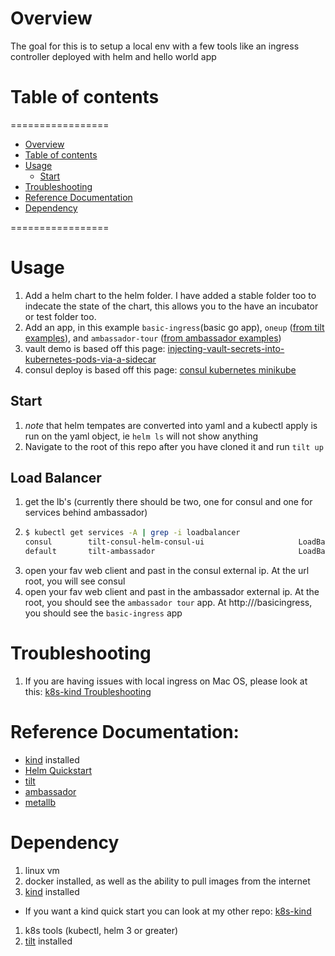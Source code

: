 # Overview

The goal for this is to setup a local env with a few tools like an ingress controller deployed with helm and hello world app

# Table of contents
=================
<!--ts-->
   * [Overview](#Overview)
   * [Table of contents](#table-of-contents)
   * [Usage](#usage)
      * [Start](#Start)
   * [Troubleshooting](#Troubleshooting)
   * [Reference Documentation](#Reference-Documentation)
   * [Dependency](#dependency)
<!--te-->
=================

# Usage

1. Add a helm chart to the helm folder. I have added a stable folder too to indecate the state of the chart, this allows you to the have an incubator or test folder too.
1. Add an app, in this example `basic-ingress`(basic go app), `oneup` ([from tilt examples](https://github.com/windmilleng/tilt/tree/master/integration/oneup)), and `ambassador-tour` ([from ambassador examples](https://www.getambassador.io/user-guide/getting-started/))
1. vault demo is based off this page: [injecting-vault-secrets-into-kubernetes-pods-via-a-sidecar](https://www.hashicorp.com/blog/injecting-vault-secrets-into-kubernetes-pods-via-a-sidecar/)
1. consul deploy is based off this page: [consul kubernetes minikube](https://learn.hashicorp.com/consul/kubernetes/minikube)

## Start

1. *note* that helm tempates are converted into yaml and a kubectl apply is run on the yaml object, ie `helm ls` will not show anything
1. Navigate to the root of this repo after you have cloned it and run `tilt up`

## Load Balancer

1. get the lb's (currently there should be two, one for consul and one for services behind ambassador)
1. ```bash 
   $ kubectl get services -A | grep -i loadbalancer
   consul        tilt-consul-helm-consul-ui                     LoadBalancer   10.104.97.99     172.17.255.1   80:31878/TCP                                                              35m
   default       tilt-ambassador                                LoadBalancer   10.98.106.110    172.17.255.2   80:31181/TCP,443:31665/TCP                                                35m
   ```
1. open your fav web client and past in the consul external ip. At the url root, you will see consul
1. open your fav web client and past in the ambassador external ip. At the root, you should see the `ambassador tour` app. At http://<ip>/basicingress, you should see the `basic-ingress` app

# Troubleshooting 

1. If you are having issues with local ingress on Mac OS, please look at this: [k8s-kind Troubleshooting](https://github.com/onzyone/k8s-kind#Troubleshooting)

# Reference Documentation:

* [kind](https://kind.sigs.k8s.io/) installed
* [Helm Quickstart](https://helm.sh/docs/intro/quickstart/)
* [tilt](https://docs.tilt.dev/)
* [ambassador](https://www.getambassador.io/docs/)
* [metallb](https://metallb.universe.tf/)

# Dependency

1. linux vm
1. docker installed, as well as the ability to pull images from the internet
1. [kind](https://kind.sigs.k8s.io/) installed
  * If you want a kind quick start you can look at my other repo: [k8s-kind](https://github.com/onzyone/k8s-kind) 
1. k8s tools (kubectl, helm 3 or greater)
1. [tilt](https://docs.tilt.dev/) installed
